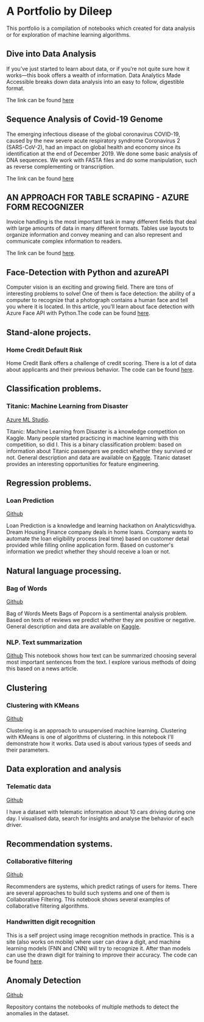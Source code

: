 # A Portfolio by Dileep

This portfolio is a compilation of notebooks which created for data analysis or for exploration of machine learning algorithms. 

## Dive into Data Analysis
If you’ve just started to learn about data, or if you’re not quite sure how it works—this book offers a wealth of information. Data Analytics Made Accessible breaks down data analysis into an easy to follow, digestible format.

The link can be found [here](https://books2read.com/u/3JjQEg)

## Sequence Analysis of Covid-19 Genome
The emerging infectious disease of the global coronavirus COVID-19, caused by the new severe acute respiratory syndrome Coronavirus 2 (SARS-CoV-2), had an impact on global health and economy since its identification at the end of December 2019. We done some basic analysis of DNA sequences. We work with FASTA files and do some manipulation, such as reverse complementing or transcription.

The link can be found [here](https://medium.com/@dileep.aman/sequence-analysis-of-covid-19-genome-355fc1dce683)

## AN APPROACH FOR TABLE SCRAPING - AZURE FORM RECOGNIZER

Invoice handling is the most important task in many different fields that deal with large amounts of data in many different formats. Tables use layouts to organize information and convey meaning and can also represent and communicate complex information to readers.

The link can be found [here](https://medium.com/@dileepdba1988/an-approaach-for-table-scraping-with-azure-form-recognizer-f34ffc69b169).

## Face-Detection  with Python and azureAPI

Computer vision is an exciting and growing field. There are tons of interesting problems to solve! One of them is face detection: the ability of a computer to recognize that a photograph contains a human face and tell you where it is located. In this article, you’ll learn about face detection with Azure Face API with Python.The code can be found [here](https://github.com/dileepshaik/faceAPI/blob/master/AzureFaceAPI_Basic.py).

## Stand-alone projects.

### Home Credit Default Risk

Home Credit Bank offers a challenge of credit scoring. There is a lot of data about applicants and their previous behavior. The code can be found [here](https://github.com/dileepshaik/Bank-CST-Data).

## Classification problems.

### Titanic: Machine Learning from Disaster

[Azure ML Studio](https://gallery.azure.ai/Home/Author?authorId=B34E16909B14D3F008F1BA7ECA1B12F9E8F01F764DAA7F48955BDC6392FE8FC1).

Titanic: Machine Learning from Disaster is a knowledge competition on Kaggle. Many people started practicing in machine learning with this competition, so did I. This is a binary classification problem: based on information about Titanic passengers we predict whether they survived or not. General description and data are available on [Kaggle](https://www.kaggle.com/c/titanic).
Titanic dataset provides an interesting opportunities for feature engineering.

## Regression problems.

### Loan Prediction

[Github](https://github.com/AI-Ain/AI-Ain.github.io/blob/master/Notebooks/Loan_Prediction.ipynb) 


Loan Prediction is a knowledge and learning hackathon on Analyticsvidhya. Dream Housing Finance company deals in home loans. Company wants to automate the loan eligibility process (real time) based on customer detail provided while filling online application form. Based on customer's information we predict whether they should receive a loan or not. 

## Natural language processing.

### Bag of Words 

[Github](https://github.com/AI-Ain/AI-Ain.github.io/blob/master/Notebooks/Bag_of_Words.ipynb) 

Bag of Words Meets Bags of Popcorn is a sentimental analysis problem. Based on texts of reviews we predict whether they are positive or negative. General description and data are available on [Kaggle](https://www.kaggle.com/c/word2vec-nlp-tutorial).


### NLP. Text summarization

[Github](https://github.com/AI-Ain/AI-Ain.github.io/blob/master/Notebooks/Summarize.ipynb) 
This notebook shows how text can be summarized choosing several most important sentences from the text. I explore various methods of doing this based on a news article.

## Clustering

### Clustering with KMeans

[Github](https://github.com/AI-Ain/AI-Ain.github.io/blob/master/Notebooks/Clustering_with_K-Means.ipynb) 

Clustering is an approach to unsupervised machine learning. Clustering with KMeans is one of algorithms of clustering. in this notebook I'll demonstrate how it works. Data used is about various types of seeds and their parameters. 


## Data exploration and analysis

### Telematic data

[Github](https://github.com/AI-Ain/AI-Ain.github.io/master/Notebooks/Devices_analysis.ipynb)

I have a dataset with telematic information about 10 cars driving during one day. I visualised data, search for insights and analyse the behavior of each driver.  

## Recommendation systems.

### Collaborative filtering

[Github](https://github.com/AI-Ain/AI-Ain.github.io/master/Notebooks/Collaborative_filtering.ipynb)

Recommenders are systems, which predict ratings of users for items. There are several approaches to build such systems and one of them is Collaborative Filtering. This notebook shows several examples of collaborative filtering algorithms.


### Handwritten digit recognition

This is a self project using image recognition methods in practice. This is a site (also works on mobile) where user can draw a digit, and machine learning models (FNN and CNN) will try to recognize it. After than models can use the drawn digit for training to improve their accuracy. The code can be found [here](https://github.com/AI-Ain/AI-Ain.github.io/master/Notebooks/digit-draw-recognize).


## Anomaly Detection

[Github](https://github.com/dileepshaik/MEDIUM_NoteBook)

Repository contains the notebooks of multiple methods to detect the anomalies in the dataset.












